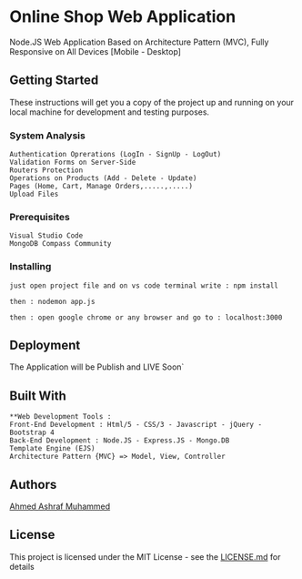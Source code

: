 # Online Shop Web Application

Node.JS Web Application Based on Architecture Pattern (MVC), Fully Responsive on All Devices [Mobile - Desktop] 

## Getting Started

These instructions will get you a copy of the project up and running on your local machine for development and testing purposes.

### System Analysis

```
Authentication Oprerations (LogIn - SignUp - LogOut)
Validation Forms on Server-Side
Routers Protection
Operations on Products (Add - Delete - Update) 
Pages (Home, Cart, Manage Orders,.....,.....) 
Upload Files
```


### Prerequisites

```
Visual Studio Code
MongoDB Compass Community
```

### Installing

```
just open project file and on vs code terminal write : npm install
```

```
then : nodemon app.js 
```

```
then : open google chrome or any browser and go to : localhost:3000
```

## Deployment

The Application will be Publish and LIVE Soon`

## Built With
```
**Web Development Tools : 
Front-End Development : Html/5 - CSS/3 - Javascript - jQuery - Bootstrap 4
Back-End Development : Node.JS - Express.JS - Mongo.DB
Template Engine (EJS)
Architecture Pattern {MVC} => Model, View, Controller
```
## Authors
[Ahmed Ashraf Muhammed](https://www.facebook.com/AhmedddAshraf/)

## License

This project is licensed under the MIT License - see the [LICENSE.md](LICENSE.md) for details
